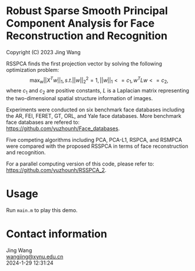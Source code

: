 # Robust Sparse Smooth Principal Component Analysis for Face Reconstruction and Recognition
Copyright (C) 2023 Jing Wang

RSSPCA finds the first projection vector by solving the following optimization problem:
$$\mathop{\max}_{w}||X^Tw||_1,  s.t. ||w||_2^2=1,  ||w||_1<=c_1,  w^TLw<=c_2,$$
where $c_1$ and $c_2$ are positive constants, $L$ is a Laplacian matrix representing the two-dimensional spatial structure information of images.

Experiments were conducted on six benchmark face databases including the AR, FEI, FERET, GT, ORL, and Yale face databases. More benchmark face databases are refered to: https://github.com/yuzhounh/Face_databases.  

Five competing algorithms including PCA, PCA-L1, RSPCA, and RSMPCA were compared with the proposed RSSPCA in terms of face reconstruction and recognition. 

For a parallel computing version of this code, please refer to: https://github.com/yuzhounh/RSSPCA_2.  

# Usage
Run `main.m` to play this demo. 

# Contact information
Jing Wang  
wangjing@xynu.edu.cn  
2024-1-29 12:31:24
